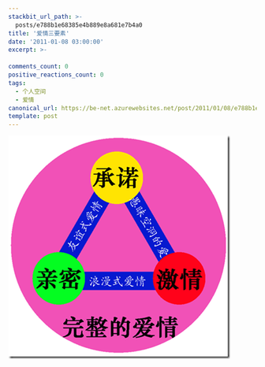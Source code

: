 ```yaml
---
stackbit_url_path: >-
  posts/e788b1e68385e4b889e8a681e7b4a0
title: '爱情三要素'
date: '2011-01-08 03:00:00'
excerpt: >-
  
comments_count: 0
positive_reactions_count: 0
tags: 
  - 个人空间
  - 爱情
canonical_url: https://be-net.azurewebsites.net/post/2011/01/08/e788b1e68385e4b889e8a681e7b4a0
template: post
---
```

<p><a href="https://raw.githubusercontent.com/Jeff-Tian/blogengine.net/master/Source/BlogEngine/BlogEngine.NET/App_Data/files/image_103.png"><img style="background-image: none; border-bottom: 0px; border-left: 0px; margin: 0px 10px 0px 0px; padding-left: 0px; padding-right: 0px; display: inline; border-top: 0px; border-right: 0px; padding-top: 0px" title="爱情三要素" border="0" alt="爱情三要素" src="https://raw.githubusercontent.com/Jeff-Tian/blogengine.net/master/Source/BlogEngine/BlogEngine.NET/App_Data/files/image_thumb_98.png" width="450" height="454" /></a></p>